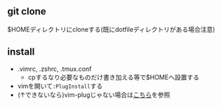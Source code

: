 ## git clone
$HOMEディレクトリにcloneする(既にdotfileディレクトリがある場合注意)

## install
- .vimrc, .zshrc, .tmux.conf
  - cpするなり必要なものだけ書き加える等で$HOMEへ設置する
- vimを開いて`:PlugInstall`する
- (↑できないなら)vim-plugじゃない場合は[こちら](https://ubunlog.com/ja/vim-plug-un-administrador-de-complementos-de-vim/)を参照
